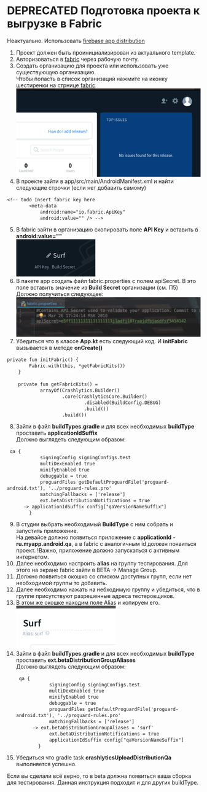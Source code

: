 
# DEPRECATED Подготовка проекта к выгрузке в Fabric

Неактуально. Использовать [firebase app distribution](https://jirasurf.atlassian.net/wiki/spaces/ANDDEP/pages/1307803669/fabric+firebase+app+distribution)

1. Проект должен быть проинициализирован из актуального template.
2. Авторизоваться в [fabric](https://fabric.io) через рабочую почту.
3. Создать организацию для проекта или использовать уже существующую организацию. <br> 
Чтобы попасть в список организаций нажмите на иконку шестиренки на стрнице [fabric](https://fabric.io)<br>
![](../common/img/fabricexp/fabric_settings.png)
4. В проекте зайти в app/src/main/AndroidManifest.xml и найти следующие строчки (если нет добавить самому)
```
<!-- todo Insert fabric key here
        <meta-data
            android:name="io.fabric.ApiKey"
            android:value="" /> -->
```
5. В fabric зайти в организацию скопировать поле **API Key** и вставить в **android:value=""** <br>
![](../common/img/fabricexp/apikey_build_secret.png)
6. В пакете app создать файл fabric.properties с полем apiSecret. В это поле вставить значение из **Build Secret** организации (см. П5)<br>
Должно получиться следующее:<br>
![](../common/img/fabricexp/fabric_properties.png)
7. Убедиться что в классе **App.kt** есть следующий код. И **initFabric** вызывается в методе **onCreate()**<br>
```
private fun initFabric() {
        Fabric.with(this, *getFabricKits())
    }

    private fun getFabricKits() =
            arrayOf(Crashlytics.Builder()
                    .core(CrashlyticsCore.Builder()
                            .disabled(BuildConfig.DEBUG)
                            .build())
                    .build())
```
8. Зайти в файл **buildTypes.gradle** и для всех необходимых **buildType** проставить **applicationIdSuffix** <br>
Должно выглядеть следующим образом:
```
 qa {
            signingConfig signingConfigs.test
            multiDexEnabled true
            minifyEnabled true
            debuggable = true
            proguardFiles getDefaultProguardFile('proguard-android.txt'), '../proguard-rules.pro'
            matchingFallbacks = ['release']
            ext.betaDistributionNotifications = true
      -> applicationIdSuffix config["qaVersionNameSuffix"]
        }
```
9. В студии выбрать необходимый **BuildType** с ним собрать и запустить приложение.<br>
На девайсе должно появиться приложение с **applicationId** - **ru.myapp.android.qa**, а в fabric c аналогичным id должен появиться проект. !Важно, приложение должно запускаться с активным интернетом.
10. Далее необходимо настроить **alias** на группу тестирования. Для этого на экране fabric зайти в BETA -> Manage Group.
11. Должно появиться окошко со списком доступных групп, если нет необходимой группы то добавить.<br>
12. Далее необходимо нажать на небходимую группу и убедиться, что в группе присутствуют разрешенные адреса тестеровщиков.
13. В этом же окошке находим поле Alias и копируем его.<br>
![](../common/img/fabricexp/group_alias.png)
14. Зайти в файл **buildTypes.gradle** и для всех необходимых **buildType** проставить **ext.betaDistributionGroupAliases** <br>
    Должно выглядеть следующим образом:<br>
    ```
     qa {
                signingConfig signingConfigs.test
                multiDexEnabled true
                minifyEnabled true
                debuggable = true
                proguardFiles getDefaultProguardFile('proguard-android.txt'), '../proguard-rules.pro'
                matchingFallbacks = ['release']
          -> ext.betaDistributionGroupAliases = 'surf'
                ext.betaDistributionNotifications = true
                applicationIdSuffix config["qaVersionNameSuffix"]
            }
    ```
15. Убедиться что gradle task **crashlyticsUploadDistributionQa** выполняется успешно.

Если вы сделали всё верно, то в beta должна появиться ваша сборка для тестирования. 
Данная инструкция подходит и для других buildType.
